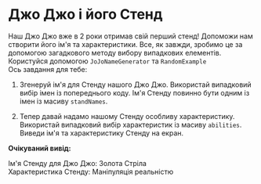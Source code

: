 # Джо Джо і його Стенд

Наш Джо Джо вже в 2 роки отримав свій перший стенд! Допоможи нам створити його ім'я та характеристики. Все, як завжди, зробимо це за допомогою загадкового методу вибору випадкових елементів.
Користуйся допомогою `JoJoNameGenerator` та `RandomExample`  
Ось завдання для тебе:

1. Згенеруй ім'я для Стенду нашого Джо Джо. Використай випадковий вибір імен із попереднього коду. Ім'я Стенду повинно бути одним із імен із масиву `standNames`.

2. Тепер давай надамо нашому Стенду особливу характеристику. Використай випадковий вибір характеристик із масиву `abilities`. Виведи ім'я та характеристику Стенду на екран.

**Очікуваний вивід:**

Ім'я Стенду для Джо Джо: Золота Стріла  
Характеристика Стенду: Маніпуляція реальністю
